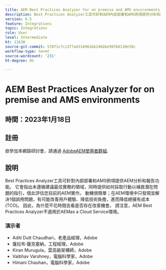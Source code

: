 ```yaml
---
title: AEM Best Practices Analyzer for on premise and AMS environments
description: Best Practices Analyzer工具可針對AEM內部部署和AMS例項提供分析和報告功能。 它會指出未遵循建議最佳實務的領域，同時提供如何採取行動以補救潛在問題的指引，借此評估您目前的AEM實作。
version: 6.5
feature: Integrations
topic: Integrations
role: User
level: Intermediate
kt: 11630
source-git-commit: 57071c7c13f7a4314961bb246bbe9076d110e58c
workflow-type: tm+mt
source-wordcount: '231'
ht-degree: 0%

---
```


# AEM Best Practices Analyzer for on premise and AMS environments

## 時間：2023年1月18日

## 註冊

欲參加本網路研討會，請通過 [AdobeAEM使用者群組](https://aem-augs.adobe.com/).

## 說明

Best Practices Analyzer工具可針對內部部署和AMS例項提供AEM分析和報告功能。 它會指出未遵循建議最佳實務的領域，同時提供如何採取行動以補救潛在問題的指引，借此評估您目前的AEM實作。 動機很簡單；在AEM環境中只發現並解決1個誤用問題，有可能改善用戶體驗、降低技術負擔，進而降低總擁有成本(TCO)。 因此，為什麼不花時間去看是否存在改善機會。
請注意，AEM Best Practices Analyzer不適用於AEMas a Cloud Service環境。

### 演示者

* Aditi Dutt Chaudhari，老產品經理，Adobe
* 薩拉布·薩克塞納，工程經理，Adobe
* Kiran Murugula，雲高級架構師，Adobe
* Vaibhav Varshney，電腦科學家，Adobe
* Himani Chauhan，電腦科學家，Adobe
